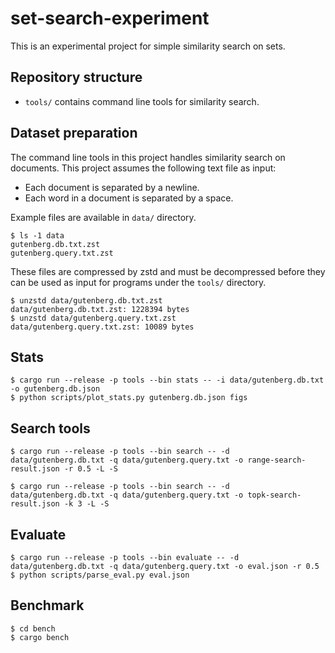 # set-search-experiment

This is an experimental project for simple similarity search on sets.

## Repository structure

- `tools/` contains command line tools for similarity search.

## Dataset preparation

The command line tools in this project handles similarity search on documents.
This project assumes the following text file as input:

- Each document is separated by a newline.
- Each word in a document is separated by a space.

Example files are available in `data/` directory.

```shell
$ ls -1 data
gutenberg.db.txt.zst
gutenberg.query.txt.zst
```

These files are compressed by zstd and must be decompressed
before they can be used as input for programs under the `tools/` directory.

```shell
$ unzstd data/gutenberg.db.txt.zst
data/gutenberg.db.txt.zst: 1228394 bytes
$ unzstd data/gutenberg.query.txt.zst
data/gutenberg.query.txt.zst: 10089 bytes
```

## Stats

```shell
$ cargo run --release -p tools --bin stats -- -i data/gutenberg.db.txt -o gutenberg.db.json
$ python scripts/plot_stats.py gutenberg.db.json figs
```

## Search tools

```shell
$ cargo run --release -p tools --bin search -- -d data/gutenberg.db.txt -q data/gutenberg.query.txt -o range-search-result.json -r 0.5 -L -S
```

```shell
$ cargo run --release -p tools --bin search -- -d data/gutenberg.db.txt -q data/gutenberg.query.txt -o topk-search-result.json -k 3 -L -S
```

## Evaluate

```shell
$ cargo run --release -p tools --bin evaluate -- -d data/gutenberg.db.txt -q data/gutenberg.query.txt -o eval.json -r 0.5
$ python scripts/parse_eval.py eval.json
```

## Benchmark

```shell
$ cd bench
$ cargo bench
```
